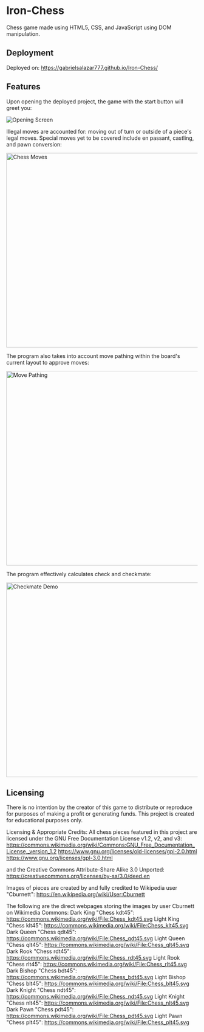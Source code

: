 # Iron-Chess

Chess game made using HTML5, CSS, and JavaScript using DOM manipulation.

## Deployment
Deployed on: https://gabrielsalazar777.github.io/Iron-Chess/

## Features
Upon opening the deployed project, the game with the start button will greet you:

![Opening Screen](https://github.com/gabrielsalazar777/Iron-Chess/assets/91396934/7152ebbe-1299-477f-9c0d-f411e2c1f4b8)


Illegal moves are accounted for: moving out of turn or outside of a piece's legal moves. Special moves yet to be covered include en passant, castling, and pawn conversion:

<img src="https://github.com/gabrielsalazar777/Iron-Chess/assets/91396934/dd10d3cf-98b9-4518-aaad-f10697aed7b7" alt="Chess Moves" width="512"/>


The program also takes into account move pathing within the board's current layout to approve moves:

<img src="https://github.com/gabrielsalazar777/Iron-Chess/assets/91396934/62354231-42b5-4e08-926d-50f32fd66aac" alt="Move Pathing" width="512"/>


The program effectively calculates check and checkmate:

<img src="https://github.com/gabrielsalazar777/Iron-Chess/assets/91396934/4e8011f2-fed7-4ce7-9e73-39b1b9a05905" alt="Checkmate Demo" width="512"/>


## Licensing
There is no intention by the creator of this game to distribute or reproduce for purposes of making a profit or generating funds.
This project is created for educational purposes only.

Licensing & Appropriate Credits:
All chess pieces featured in this project are licensed under the GNU Free Documentation License v1.2, v2, and v3:
https://commons.wikimedia.org/wiki/Commons:GNU_Free_Documentation_License,_version_1.2
https://www.gnu.org/licenses/old-licenses/gpl-2.0.html
https://www.gnu.org/licenses/gpl-3.0.html

and the Creative Commons Attribute-Share Alike 3.0 Unported:
https://creativecommons.org/licenses/by-sa/3.0/deed.en

Images of pieces are created by and fully credited to Wikipedia user "Cburnett":
https://en.wikipedia.org/wiki/User:Cburnett

The following are the direct webpages storing the images by user Cburnett on Wikimedia Commons:
Dark King "Chess kdt45": https://commons.wikimedia.org/wiki/File:Chess_kdt45.svg
Light King "Chess klt45": https://commons.wikimedia.org/wiki/File:Chess_klt45.svg
Dark Queen "Chess qdt45": https://commons.wikimedia.org/wiki/File:Chess_qdt45.svg
Light Queen "Chess qlt45": https://commons.wikimedia.org/wiki/File:Chess_qlt45.svg
Dark Rook "Chess rdt45": https://commons.wikimedia.org/wiki/File:Chess_rdt45.svg
Light Rook "Chess rlt45": https://commons.wikimedia.org/wiki/File:Chess_rlt45.svg
Dark Bishop "Chess bdt45": https://commons.wikimedia.org/wiki/File:Chess_bdt45.svg
Light Bishop "Chess blt45": https://commons.wikimedia.org/wiki/File:Chess_blt45.svg
Dark Knight "Chess ndt45": https://commons.wikimedia.org/wiki/File:Chess_ndt45.svg
Light Knight "Chess nlt45": https://commons.wikimedia.org/wiki/File:Chess_nlt45.svg
Dark Pawn "Chess pdt45": https://commons.wikimedia.org/wiki/File:Chess_pdt45.svg
Light Pawn "Chess plt45": https://commons.wikimedia.org/wiki/File:Chess_plt45.svg
